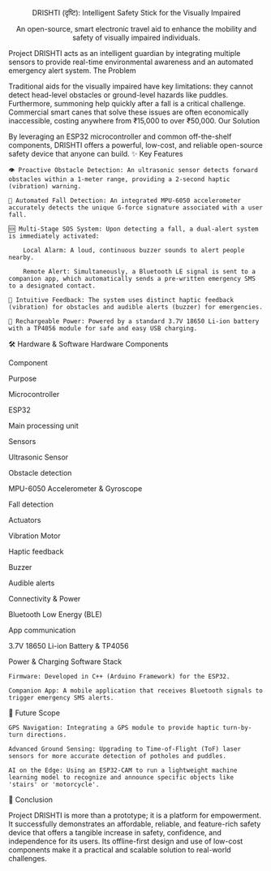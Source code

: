 <div align="center">
DRISHTI (दृष्टि): Intelligent Safety Stick for the Visually Impaired

An open-source, smart electronic travel aid to enhance the mobility and safety of visually impaired individuals.

</div>

Project DRISHTI acts as an intelligent guardian by integrating multiple sensors to provide real-time environmental awareness and an automated emergency alert system.
The Problem

Traditional aids for the visually impaired have key limitations: they cannot detect head-level obstacles or ground-level hazards like puddles. Furthermore, summoning help quickly after a fall is a critical challenge. Commercial smart canes that solve these issues are often economically inaccessible, costing anywhere from ₹15,000 to over ₹50,000.
Our Solution

By leveraging an ESP32 microcontroller and common off-the-shelf components, DRISHTI offers a powerful, low-cost, and reliable open-source safety device that anyone can build.
✨ Key Features

    👁️ Proactive Obstacle Detection: An ultrasonic sensor detects forward obstacles within a 1-meter range, providing a 2-second haptic (vibration) warning.

    🤸 Automated Fall Detection: An integrated MPU-6050 accelerometer accurately detects the unique G-force signature associated with a user fall.

    🆘 Multi-Stage SOS System: Upon detecting a fall, a dual-alert system is immediately activated:

        Local Alarm: A loud, continuous buzzer sounds to alert people nearby.

        Remote Alert: Simultaneously, a Bluetooth LE signal is sent to a companion app, which automatically sends a pre-written emergency SMS to a designated contact.

    💬 Intuitive Feedback: The system uses distinct haptic feedback (vibration) for obstacles and audible alerts (buzzer) for emergencies.

    🔋 Rechargeable Power: Powered by a standard 3.7V 18650 Li-ion battery with a TP4056 module for safe and easy USB charging.

🛠️ Hardware & Software
Hardware Components

Component
	

Purpose

Microcontroller
	


ESP32
	

Main processing unit

Sensors
	


Ultrasonic Sensor
	

Obstacle detection

MPU-6050 Accelerometer & Gyroscope
	

Fall detection

Actuators
	


Vibration Motor
	

Haptic feedback

Buzzer
	

Audible alerts

Connectivity & Power
	


Bluetooth Low Energy (BLE)
	

App communication

3.7V 18650 Li-ion Battery & TP4056
	

Power & Charging
Software Stack

    Firmware: Developed in C++ (Arduino Framework) for the ESP32.

    Companion App: A mobile application that receives Bluetooth signals to trigger emergency SMS alerts.

🚀 Future Scope

    GPS Navigation: Integrating a GPS module to provide haptic turn-by-turn directions.

    Advanced Ground Sensing: Upgrading to Time-of-Flight (ToF) laser sensors for more accurate detection of potholes and puddles.

    AI on the Edge: Using an ESP32-CAM to run a lightweight machine learning model to recognize and announce specific objects like 'stairs' or 'motorcycle'.

📜 Conclusion

Project DRISHTI is more than a prototype; it is a platform for empowerment. It successfully demonstrates an affordable, reliable, and feature-rich safety device that offers a tangible increase in safety, confidence, and independence for its users. Its offline-first design and use of low-cost components make it a practical and scalable solution to real-world challenges.
